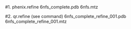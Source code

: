 #1. phenix.refine 6nfs_complete.pdb 6nfs.mtz

#2. qr.refine (see command) 6nfs_complete_refine_001.pdb 6nfs_complete_refine_001.mtz
